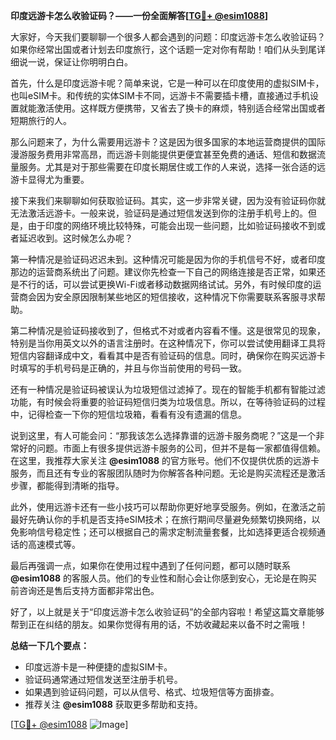 **印度远游卡怎么收验证码？——一份全面解答[[TG💪+ @esim1088](https://t.me/s/esim1088)]**

大家好，今天我们要聊聊一个很多人都会遇到的问题：印度远游卡怎么收验证码？如果你经常出国或者计划去印度旅行，这个话题一定对你有帮助！咱们从头到尾详细说一说，保证让你明明白白。

首先，什么是印度远游卡呢？简单来说，它是一种可以在印度使用的虚拟SIM卡，也叫eSIM卡。和传统的实体SIM卡不同，远游卡不需要插卡槽，直接通过手机设置就能激活使用。这样既方便携带，又省去了换卡的麻烦，特别适合经常出国或者短期旅行的人。

那么问题来了，为什么需要用远游卡？这是因为很多国家的本地运营商提供的国际漫游服务费用非常高昂，而远游卡则能提供更便宜甚至免费的通话、短信和数据流量服务。尤其是对于那些需要在印度长期居住或工作的人来说，选择一张合适的远游卡显得尤为重要。

接下来我们来聊聊如何获取验证码。其实，这一步非常关键，因为没有验证码你就无法激活远游卡。一般来说，验证码是通过短信发送到你的注册手机号上的。但是，由于印度的网络环境比较特殊，可能会出现一些问题，比如验证码接收不到或者延迟收到。这时候怎么办呢？

第一种情况是验证码迟迟未到。这种情况可能是因为你的手机信号不好，或者印度那边的运营商系统出了问题。建议你先检查一下自己的网络连接是否正常，如果还是不行的话，可以尝试更换Wi-Fi或者移动数据网络试试。另外，有时候印度的运营商会因为安全原因限制某些地区的短信接收，这种情况下你需要联系客服寻求帮助。

第二种情况是验证码接收到了，但格式不对或者内容看不懂。这是很常见的现象，特别是当你用英文以外的语言注册时。在这种情况下，你可以尝试使用翻译工具将短信内容翻译成中文，看看其中是否有验证码的信息。同时，确保你在购买远游卡时填写的手机号码是正确的，并且与你当前使用的号码一致。

还有一种情况是验证码被误认为垃圾短信过滤掉了。现在的智能手机都有智能过滤功能，有时候会将重要的验证码短信归类为垃圾信息。所以，在等待验证码的过程中，记得检查一下你的短信垃圾箱，看看有没有遗漏的信息。

说到这里，有人可能会问：“那我该怎么选择靠谱的远游卡服务商呢？”这是一个非常好的问题。市面上有很多提供远游卡服务的公司，但并不是每一家都值得信赖。在这里，我推荐大家关注 **@esim1088** 的官方账号。他们不仅提供优质的远游卡服务，而且还有专业的客服团队随时为你解答各种问题。无论是购买流程还是激活步骤，都能得到清晰的指导。

此外，使用远游卡还有一些小技巧可以帮助你更好地享受服务。例如，在激活之前最好先确认你的手机是否支持eSIM技术；在旅行期间尽量避免频繁切换网络，以免影响信号稳定性；还可以根据自己的需求定制流量套餐，比如选择更适合视频通话的高速模式等。

最后再强调一点，如果你在使用过程中遇到了任何问题，都可以随时联系 **@esim1088** 的客服人员。他们的专业性和耐心会让你感到安心，无论是在购买前咨询还是售后支持方面都非常出色。

好了，以上就是关于“印度远游卡怎么收验证码”的全部内容啦！希望这篇文章能够帮到正在纠结的朋友。如果你觉得有用的话，不妨收藏起来以备不时之需哦！

**总结一下几个要点：**
- 印度远游卡是一种便捷的虚拟SIM卡。
- 验证码通常通过短信发送至注册手机号。
- 如果遇到验证码问题，可以从信号、格式、垃圾短信等方面排查。
- 推荐关注 **@esim1088** 获取更多帮助和支持。

[[TG💪+ @esim1088](https://t.me/s/esim1088) ![Image](https://i.postimg.cc/4NQfJmqS/Snipaste-2025-05-13-00-14-12.png)]